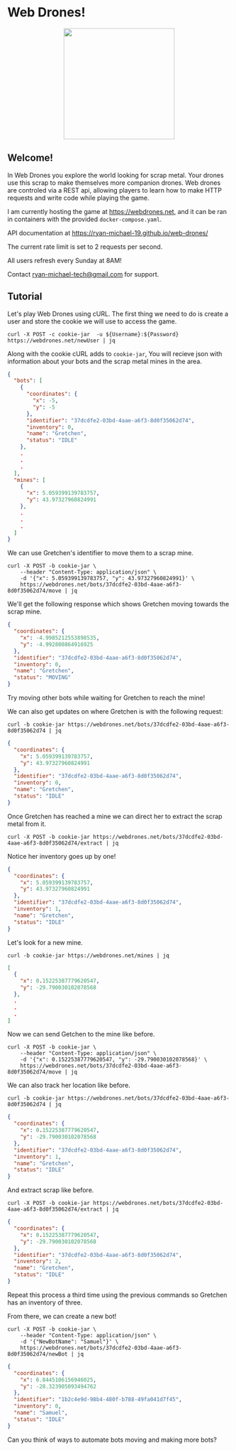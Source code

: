 # Web Drones!

<p align="center"><img src="https://github.com/user-attachments/assets/46ddb4ce-667f-4673-a869-3014de5a15e4" width="250"/></p>

## Welcome!
In Web Drones you explore the world looking for scrap metal. Your drones use this scrap to make themselves more companion drones. Web drones are controled via a REST api, allowing players to learn how to make HTTP requests and write code while playing the game.

I am currently hosting the game at https://webdrones.net, and it can be ran in containers with the provided `docker-compose.yaml`.

API documentation at https://ryan-michael-19.github.io/web-drones/

The current rate limit is set to 2 requests per second.

All users refresh every Sunday at 8AM!

Contact ryan-michael-tech@gmail.com for support.

## Tutorial

Let's play Web Drones using cURL. The first thing we need to do is create a user and store the cookie we will use to access the game.

```shell
curl -X POST -c cookie-jar  -u ${Username}:${Password} https://webdrones.net/newUser | jq
```

Along with the cookie cURL adds to ``cookie-jar``, You will recieve json with information about your bots and the scrap metal mines in the area. 

```json
{
  "bots": [
    {
      "coordinates": {
        "x": -5,
        "y": -5
      },
      "identifier": "37dcdfe2-03bd-4aae-a6f3-8d0f35062d74",
      "inventory": 0,
      "name": "Gretchen",
      "status": "IDLE"
    },
    .
    .
    .
  ],
  "mines": [
    {
      "x": 5.059399139783757,
      "y": 43.97327960824991
    },
    .
    .
    .
  ]
}

```
We can use Gretchen's identifier to move them to a scrap mine.

```shell
curl -X POST -b cookie-jar \
    --header "Content-Type: application/json" \
    -d '{"x": 5.059399139783757, "y": 43.97327960824991}' \
    https://webdrones.net/bots/37dcdfe2-03bd-4aae-a6f3-8d0f35062d74/move | jq
```

We'll get the following response which shows Gretchen moving towards the scrap mine.

```json
{
  "coordinates": {
    "x": -4.9985212553898535,
    "y": -4.992800864916925
  },
  "identifier": "37dcdfe2-03bd-4aae-a6f3-8d0f35062d74",
  "inventory": 0,
  "name": "Gretchen",
  "status": "MOVING"
}
```

Try moving other bots while waiting for Gretchen to reach the mine!

We can also get updates on where Gretchen is with the following request:

```shell
curl -b cookie-jar https://webdrones.net/bots/37dcdfe2-03bd-4aae-a6f3-8d0f35062d74 | jq
```

```json
{
  "coordinates": {
    "x": 5.059399139783757,
    "y": 43.97327960824991
  },
  "identifier": "37dcdfe2-03bd-4aae-a6f3-8d0f35062d74",
  "inventory": 0,
  "name": "Gretchen",
  "status": "IDLE"
}
```

Once Gretchen has reached a mine we can direct her to extract the scrap metal from it.

```shell
curl -X POST -b cookie-jar https://webdrones.net/bots/37dcdfe2-03bd-4aae-a6f3-8d0f35062d74/extract | jq
```

Notice her inventory goes up by one!

```json
{
  "coordinates": {
    "x": 5.059399139783757,
    "y": 43.97327960824991
  },
  "identifier": "37dcdfe2-03bd-4aae-a6f3-8d0f35062d74",
  "inventory": 1,
  "name": "Gretchen",
  "status": "IDLE"
}
```

Let's look for a new mine.

```shell
curl -b cookie-jar https://webdrones.net/mines | jq
```
```json
[
  {
    "x": 0.15225387779620547,
    "y": -29.790030102078568
  },
  .
  .
  .
]
```

Now we can send Getchen to the mine like before.

```shell
curl -X POST -b cookie-jar \
    --header "Content-Type: application/json" \
    -d '{"x": 0.15225387779620547, "y": -29.790030102078568}' \
    https://webdrones.net/bots/37dcdfe2-03bd-4aae-a6f3-8d0f35062d74/move | jq
```

We can also track her location like before.

```shell
curl -b cookie-jar https://webdrones.net/bots/37dcdfe2-03bd-4aae-a6f3-8d0f35062d74 | jq
```

```json
{
  "coordinates": {
    "x": 0.15225387779620547,
    "y": -29.790030102078568
  },
  "identifier": "37dcdfe2-03bd-4aae-a6f3-8d0f35062d74",
  "inventory": 1,
  "name": "Gretchen",
  "status": "IDLE"
}
```

And extract scrap like before.

```shell
curl -X POST -b cookie-jar https://webdrones.net/bots/37dcdfe2-03bd-4aae-a6f3-8d0f35062d74/extract | jq
```

```json
{
  "coordinates": {
    "x": 0.15225387779620547,
    "y": -29.790030102078568
  },
  "identifier": "37dcdfe2-03bd-4aae-a6f3-8d0f35062d74",
  "inventory": 2,
  "name": "Gretchen",
  "status": "IDLE"
}
```

Repeat this process a third time using the previous commands so Gretchen has an inventory of three.

From there, we can create a new bot!

```shell
curl -X POST -b cookie-jar \
    --header "Content-Type: application/json" \
    -d '{"NewBotName": "Samuel"}' \
    https://webdrones.net/bots/37dcdfe2-03bd-4aae-a6f3-8d0f35062d74/newBot | jq
```

```json
{
  "coordinates": {
    "x": 6.8445106156946025,
    "y": -28.323905093494762
  },
  "identifier": "1b2c4e9d-98b4-480f-b788-49fa041d7f45",
  "inventory": 0,
  "name": "Samuel",
  "status": "IDLE"
}
```

Can you think of ways to automate bots moving and making more bots?